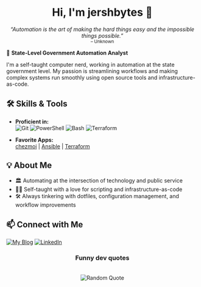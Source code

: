 <h1 align="center">
  Hi, I'm jershbytes 👋
</h1>

<p align="center">
  <em>“Automation is the art of making the hard things easy and the impossible things possible.”</em><br>
  <small>– Unknown</small>
</p>


🚀 **State-Level Government Automation Analyst**

I'm a self-taught computer nerd, working in automation at the state government level. My passion is streamlining workflows and making complex systems run smoothly using open source tools and infrastructure-as-code.

## 🛠️ Skills & Tools

- **Proficient in:**  
  ![Git](https://img.shields.io/badge/-Git-F05032?logo=git&logoColor=white) 
  ![PowerShell](https://img.shields.io/badge/-PowerShell-5391FE?logo=powershell&logoColor=white)
  ![Bash](https://img.shields.io/badge/-Bash-4EAA25?logo=gnubash&logoColor=white)
  ![Terraform](https://img.shields.io/badge/-Terraform-7B42BC?logo=terraform&logoColor=white)

- **Favorite Apps:**  
  [chezmoi](https://www.chezmoi.io/) | [Ansible](https://www.ansible.com/) | [Terraform](https://www.terraform.io/)

## 💡 About Me

- 🏛️ Automating at the intersection of technology and public service  
- 🧑‍💻 Self-taught with a love for scripting and infrastructure-as-code  
- 🛠️ Always tinkering with dotfiles, configuration management, and workflow improvements  

## 📫 Connect with Me


[![My Blog](https://img.shields.io/badge/My%20Blog-50FA7B?logo=git&logoColor=black&labelColor=50FA7B)](https://rossjm.dev/) 
[![LinkedIn](https://img.shields.io/badge/LinkedIn-0077B5?logo=linkedin&logoColor=white)](https://www.linkedin.com/in/joshuamalcom/)


<h3 align="center"> <b>Funny dev quotes</b> </h3>
<br>
<div align="center">
  <img src="https://github-readme-quotes-bay.vercel.app/quote?theme=dracula&animation=default&layout=default&font=default&fontColor=white&bgColor=black&quoteType=random" alt="Random Quote">
</div>
